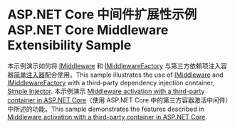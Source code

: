 # <a name="aspnet-core-middleware-extensibility-sample"></a><span data-ttu-id="21631-101">ASP.NET Core 中间件扩展性示例</span><span class="sxs-lookup"><span data-stu-id="21631-101">ASP.NET Core Middleware Extensibility Sample</span></span>

<span data-ttu-id="21631-102">本示例演示如何将 [IMiddleware](https://docs.microsoft.com/dotnet/api/microsoft.aspnetcore.http.imiddleware) 和 [IMiddlewareFactory](https://docs.microsoft.com/dotnet/api/microsoft.aspnetcore.http.imiddlewarefactory) 与第三方依赖项注入容器[简单注入器](https://simpleinjector.org)配合使用。</span><span class="sxs-lookup"><span data-stu-id="21631-102">This sample illustrates the use of [IMiddleware](https://docs.microsoft.com/dotnet/api/microsoft.aspnetcore.http.imiddleware) and [IMiddlewareFactory](https://docs.microsoft.com/dotnet/api/microsoft.aspnetcore.http.imiddlewarefactory) with a third-party dependency injection container, [Simple Injector](https://simpleinjector.org).</span></span> <span data-ttu-id="21631-103">本示例演示 [Middleware activation with a third-party container in ASP.NET Core](https://docs.microsoft.com/aspnet/core/fundamentals/middleware/extensibility-third-party-container)（使用 ASP.NET Core 中的第三方容器激活中间件）中所述的功能。</span><span class="sxs-lookup"><span data-stu-id="21631-103">This sample demonstrates the features described in [Middleware activation with a third-party container in ASP.NET Core](https://docs.microsoft.com/aspnet/core/fundamentals/middleware/extensibility-third-party-container).</span></span>
